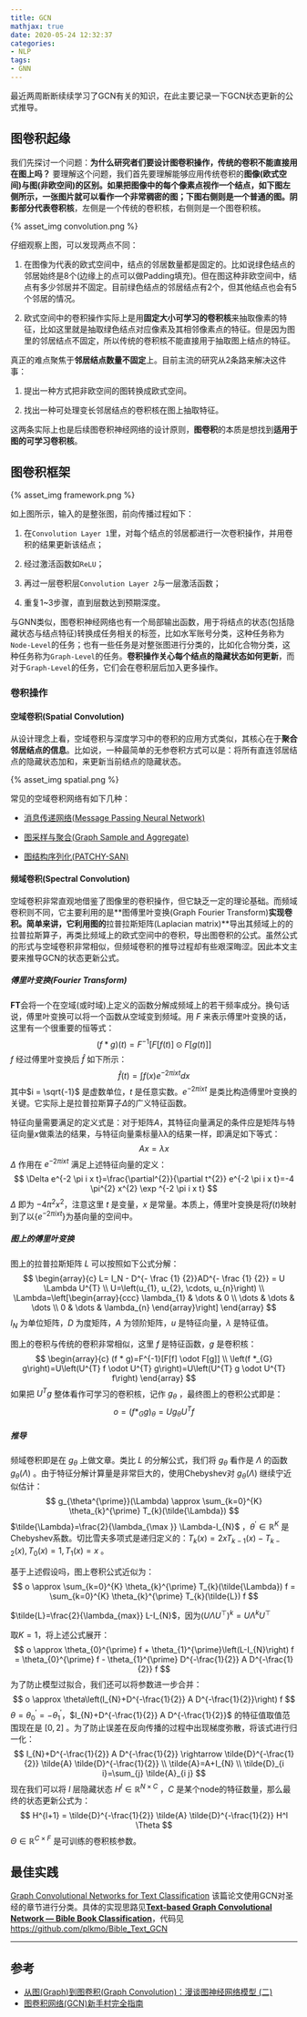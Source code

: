 ```yaml
---
title: GCN
mathjax: true
date: 2020-05-24 12:32:37
categories:
- NLP
tags:
- GNN
---
```

最近两周断断续续学习了GCN有关的知识，在此主要记录一下GCN状态更新的公式推导。

<!--more-->

## 图卷积起缘

我们先探讨一个问题：**为什么研究者们要设计图卷积操作，传统的卷积不能直接用在图上吗？** 要理解这个问题，我们首先要理解能够应用传统卷积的**图像(欧式空间)**与**图(非欧空间)**的区别。如果把图像中的每个像素点视作一个结点，如下图左侧所示，一张图片就可以看作一个非常稠密的图；下图右侧则是一个普通的图。阴影部分代表**卷积核**，左侧是一个传统的卷积核，右侧则是一个图卷积核。

{% asset_img convolution.png %}

仔细观察上图，可以发现两点不同：

1. 在图像为代表的欧式空间中，结点的邻居数量都是固定的。比如说绿色结点的邻居始终是8个(边缘上的点可以做Padding填充)。但在图这种非欧空间中，结点有多少邻居并不固定。目前绿色结点的邻居结点有2个，但其他结点也会有5个邻居的情况。

2. 欧式空间中的卷积操作实际上是用**固定大小可学习的卷积核**来抽取像素的特征，比如这里就是抽取绿色结点对应像素及其相邻像素点的特征。但是因为图里的邻居结点不固定，所以传统的卷积核不能直接用于抽取图上结点的特征。

真正的难点聚焦于**邻居结点数量不固定**上。目前主流的研究从2条路来解决这件事：

1. 提出一种方式把非欧空间的图转换成欧式空间。

2. 找出一种可处理变长邻居结点的卷积核在图上抽取特征。

这两条实际上也是后续图卷积神经网络的设计原则，**图卷积**的本质是想找到**适用于图的可学习卷积核**。

## 图卷积框架

{% asset_img framework.png %}

如上图所示，输入的是整张图，前向传播过程如下：

1. 在`Convolution Layer 1`里，对每个结点的邻居都进行一次卷积操作，并用卷积的结果更新该结点；

2. 经过激活函数如`ReLU`；

3. 再过一层卷积层`Convolution Layer 2`与一层激活函数；

4. 重复1~3步骤，直到层数达到预期深度。

与GNN类似，图卷积神经网络也有一个局部输出函数，用于将结点的状态(包括隐藏状态与结点特征)转换成任务相关的标签，比如水军账号分类，这种任务称为`Node-Level`的任务；也有一些任务是对整张图进行分类的，比如化合物分类，这种任务称为`Graph-Level`的任务。**卷积操作关心每个结点的隐藏状态如何更新**，而对于`Graph-Level`的任务，它们会在卷积层后加入更多操作。

### 卷积操作

#### 空域卷积(Spatial Convolution)

从设计理念上看，空域卷积与深度学习中的卷积的应用方式类似，其核心在于**聚合邻居结点的信息**。比如说，一种最简单的无参卷积方式可以是：将所有直连邻居结点的隐藏状态加和，来更新当前结点的隐藏状态。

{% asset_img spatial.png %}

常见的空域卷积网络有如下几种：

- [消息传递网络(Message Passing Neural Network)](https://arxiv.org/abs/1704.01212)

- [图采样与聚合(Graph Sample and Aggregate)](https://arxiv.org/abs/1706.02216)

- [图结构序列化(PATCHY-SAN)](https://arxiv.org/pdf/1605.05273)

#### 频域卷积(Spectral Convolution)

空域卷积非常直观地借鉴了图像里的卷积操作，但它缺乏一定的理论基础。而频域卷积则不同，它主要利用的是**图傅里叶变换(Graph Fourier Transform)**实现卷积。简单来讲，它利用图的**拉普拉斯矩阵(Laplacian matrix)**导出其频域上的的拉普拉斯算子，再类比频域上的欧式空间中的卷积，导出图卷积的公式。虽然公式的形式与空域卷积非常相似，但频域卷积的推导过程却有些艰深晦涩。因此本文主要来推导GCN的状态更新公式。

##### 傅里叶变换(Fourier Transform)

**FT**会将一个在空域(或时域)上定义的函数分解成频域上的若干频率成分。换句话说，傅里叶变换可以将一个函数从空域变到频域。用 $F$ 来表示傅里叶变换的话，这里有一个很重要的恒等式：
$$
(f * g)(t) = F^{-1}[F[f(t)] \odot F[g(t)]]
$$
$f$ 经过傅里叶变换后 $\hat{f}$ 如下所示：
$$
\hat{f}(t)=\int f(x) e^{-2 \pi i x t} d x
$$
其中$i = \sqrt{-1}$ 是虚数单位，$t$ 是任意实数。$e^{-2 \pi i x t}$ 是类比构造傅里叶变换的关键。它实际上是拉普拉斯算子$\Delta$的广义特征函数。

特征向量需要满足的定义式是：对于矩阵$A$，其特征向量满足的条件应是矩阵与特征向量$x$做乘法的结果，与特征向量乘标量λλ的结果一样，即满足如下等式：
$$
Ax = \lambda x
$$
$\Delta$ 作用在 $e^{-2 \pi i x t}$ 满足上述特征向量的定义：
$$
\Delta e^{-2 \pi i x t}=\frac{\partial^{2}}{\partial t^{2}} e^{-2 \pi i x t}=-4 \pi^{2} x^{2} \exp ^{-2 \pi i x t}
$$
$\Delta$ 即为 $-4 \pi^2 x^2$，注意这里 $t$ 是变量，$x$ 是常量。本质上，傅里叶变换是将$f(t)$映射到了以$\left\{e^{-2 \pi i x t}\right\}$为基向量的空间中。

##### 图上的傅里叶变换

图上的拉普拉斯矩阵 $L$ 可以按照如下公式分解：
$$
\begin{array}{c}
    L= I_N - D^{- \frac {1} {2}}AD^{- \frac {1} {2}} = U \Lambda U^{T} \\
    U=\left(u_{1}, u_{2}, \cdots, u_{n}\right) \\
    \Lambda=\left[\begin{array}{ccc}
    \lambda_{1} & \dots & 0 \\
    \dots & \dots & \dots \\
    0 & \dots & \lambda_{n}
    \end{array}\right]
\end{array}
$$
$I_N$ 为单位矩阵，$D$ 为度矩阵，$A$ 为领阶矩阵，$u$ 是特征向量，$\lambda$ 是特征值。

图上的卷积与传统的卷积非常相似，这里 $f$ 是特征函数，$g$ 是卷积核：
$$
\begin{array}{c}
(f * g)=F^{-1}[F[f] \odot F[g]] \\
\left(f *_{G} g\right)=U\left(U^{T} f \odot U^{T} g\right)=U\left(U^{T} g \odot U^{T} f\right)
\end{array}
$$
如果把 $U^{T} g$ 整体看作可学习的卷积核，记作 $g_{\theta}$ ，最终图上的卷积公式即是：
$$
o=\left(f *_{G} g\right)_{\theta}=U g_{\theta} U^{T} f
$$
##### 推导

频域卷积即是在 $g_\theta$ 上做文章。类比 $L$ 的分解公式，我们将 $g_\theta$ 看作是 $\Lambda$ 的函数 $g_\theta(\Lambda)$ 。由于特征分解计算量是非常巨大的，使用Chebyshev对 $g_\theta(\Lambda)$ 继续宁近似估计：
$$
g_{\theta^{\prime}}(\Lambda) \approx \sum_{k=0}^{K} \theta_{k}^{\prime} T_{k}(\tilde{\Lambda})
$$
$\tilde{\Lambda}=\frac{2}{\lambda_{\max }} \Lambda-I_{N}$ ，$\theta^{\prime} \in \mathbb{R}^{K}$ 是Chebyshev系数。切比雪夫多项式是递归定义的：$T_k(x) = 2xT_{k-1}(x) - T_{k-2}(x), T_0(x) = 1, T_1(x) = x$ 。

基于上述假设吗，图上卷积公式近似为：
$$
o \approx  \sum_{k=0}^{K} \theta_{k}^{\prime} T_{k}(\tilde{\Lambda}) f =  \sum_{k=0}^{K} \theta_{k}^{\prime} T_{k}(\tilde{L}) f
$$

$\tilde{L}=\frac{2}{\lambda_{max}} L-I_{N}$，因为$\left(U \Lambda U^{\top}\right)^{k}=U \Lambda^{k} U^{\top}$ 

取$K = 1$，将上述公式展开：
$$
o \approx \theta_{0}^{\prime} f + \theta_{1}^{\prime}\left(L-I_{N}\right) f = \theta_{0}^{\prime} f - \theta_{1}^{\prime} D^{-\frac{1}{2}} A D^{-\frac{1}{2}} f
$$
为了防止模型过拟合，我们还可以将参数进一步合并：
$$
o \approx \theta\left(I_{N}+D^{-\frac{1}{2}} A D^{-\frac{1}{2}}\right) f
$$
$\theta=\theta_{0}^{\prime}=-\theta_{1}^{\prime}$，$I_{N}+D^{-\frac{1}{2}} A D^{-\frac{1}{2}}$ 的特征值取值范围现在是 $[0, 2]$ 。为了防止误差在反向传播的过程中出现梯度弥散，将该式进行归一化：
$$
I_{N}+D^{-\frac{1}{2}} A D^{-\frac{1}{2}} \rightarrow \tilde{D}^{-\frac{1}{2}} \tilde{A} \tilde{D}^{-\frac{1}{2}} \\
\tilde{A}=A+I_{N} \\
\tilde{D}_{i i}=\sum_{j} \tilde{A}_{i j}
$$
现在我们可以将 $l$ 层隐藏状态 $H^l \in \mathbb{R}^{N \times C}$ ，$C$ 是某个node的特征数量，那么最终的状态更新公式为：
$$
H^{l+1} = \tilde{D}^{-\frac{1}{2}} \tilde{A} \tilde{D}^{-\frac{1}{2}} H^l \Theta
$$
$\Theta \in \mathbb{R}^{C \times F}$ 是可训练的卷积核参数。

## 最佳实践

[Graph Convolutional Networks for Text Classification](https://arxiv.org/abs/1809.05679) 该篇论文使用GCN对圣经的章节进行分类。具体的实现思路见[**Text-based Graph Convolutional Network — Bible Book Classification**](https://towardsdatascience.com/text-based-graph-convolutional-network-for-semi-supervised-bible-book-classification-c71f6f61ff0f)，代码见 https://github.com/plkmo/Bible_Text_GCN

___

## 参考

- [从图(Graph)到图卷积(Graph Convolution)：漫谈图神经网络模型 (二)
](https://www.cnblogs.com/SivilTaram/p/graph_neural_network_2.html)
- [图卷积网络(GCN)新手村完全指南](https://zhuanlan.zhihu.com/p/54505069)
